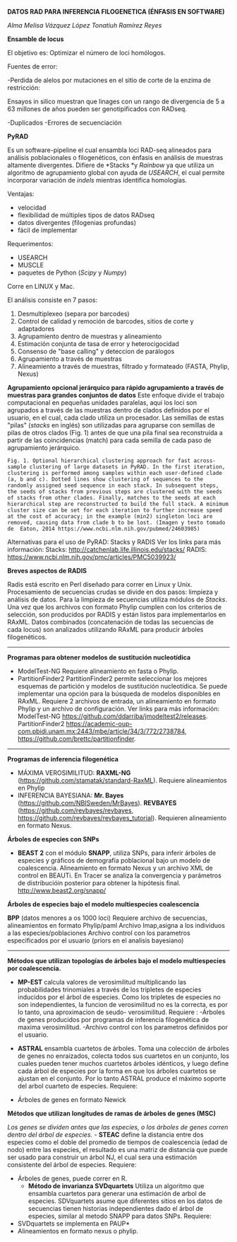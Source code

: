 **DATOS RAD PARA INFERENCIA FILOGENETICA (ÉNFASIS EN SOFTWARE)**

*Alma Melisa Vázquez López*
*Tonatiuh Ramírez Reyes*



**Ensamble de locus**

El objetivo es: Optimizar el número de loci homólogos.

Fuentes de error:

-Perdida de alelos por mutaciones en el sitio de corte de la enzima de restricción:

Ensayos in silico muestran que linages con un rango de divergencia de 5 a 63 millones de años pueden ser genotipificados con RADseq.

-Duplicados
-Errores de secuenciación

**PyRAD**

Es un software-pipeline el cual ensambla loci RAD-seq alineados para análisis poblacionales o filogenéticos, con énfasis en análisis de muestras altamente divergentes.
Difiere de *Stacks *y *Rainbow* ya que utiliza un algoritmo de agrupamiento global con ayuda de *USEARCH*, el cual permite incorporar variación  de *indels* mientras identifica homologías.
 
Ventajas:
- velocidad
- flexibilidad de múltiples tipos de datos RADseq
- datos divergentes (filogenias profundas)
- fácil de implementar 

Requerimentos:
- USEARCH 
- MUSCLE
- paquetes de Python (*Scipy* y *Numpy*)

Corre en LINUX y Mac.

El análisis consiste en 7 pasos:

1) Desmultiplexeo (separa por barcodes)
2) Control de calidad y remoción de barcodes, sitios de corte y adaptadores
3) Agrupamiento dentro de muestras y alineamiento
4) Estimación conjunta de tasa de error y heterocigocidad
5) Consenso de "base calling" y deteccion de parálogos 
6) Agrupamiento a través de muestras
7) Alineamiento a través de muestras, filtrado y formateado (FASTA, Phylip, Nexus)

**Agrupamiento opcional jerárquico para rápido agrupamiento a través de muestras para grandes conjuntos de datos**
 Este enfoque divide el trabajo computacional en pequeñas unidades paralelas, aquí los loci son agrupados a través de las muestras dentro de clados definidos por el usuario, en el cual, cada clado utiliza un procesador.
Las semillas de estas "pilas" (*stacks* en inglés) son utilizadas para agruparse con semillas de pilas de otros clados (Fig. 1) antes de que una pila final sea reconstruida a partir de las coincidencias (match) para cada semilla de cada paso de agrupamiento jerárquico.


 
    Fig. 1. Optional hierarchical clustering approach for fast across-sample clustering of large datasets in PyRAD. In the first iteration, clustering is performed among samples within each user-defined clade (a, b and c). Dotted lines show clustering of sequences to the randomly assigned seed sequence in each stack. In subsequent steps, the seeds of stacks from previous steps are clustered with the seeds of stacks from other clades. Finally, matches to the seeds at each hierarchical step are reconstructed to build the full stack. A minimum cluster size can be set for each iteration to further increase speed at the cost of accuracy; in the example (min2) singleton loci are removed, causing data from clade b to be lost. (Imagen y texto tomado de  Eaton, 2014 https://www.ncbi.nlm.nih.gov/pubmed/24603985) 



    
Alternativas para el uso de PyRAD: Stacks y RADIS 
Ver los links para más información: 
Stacks: http://catchenlab.life.illinois.edu/stacks/ 
RADIS: https://www.ncbi.nlm.nih.gov/pmc/articles/PMC5039923/

**Breves aspectos de RADIS**

Radis está escrito en Perl diseñado para correr en Linux y Unix.
Procesamiento de secuencias crudas se divide en dos pasos: limpieza y análisis de datos.
Para la limpieza de secuencias utiliza módulos de *Stacks*.
Una vez que los archivos con formato Phylip cumplen con los criterios de selección, son producidos por RADIS y están listos para implementarlos en RAxML. 
Datos combinados (concatenación de todas las secuencias de cada locus) son analizados utilizando RAxML para producir árboles filogenéticos.

****

**Programas para obtener modelos de sustitución nucleotídica**

- ModelTest-NG
Requiere alineamiento en fasta o Phylip.
- PartitionFinder2
PartitionFinder2 permite seleccionar los mejores esquemas de partición y modelos de sustitución nucleotídica.
Se puede implementar una opción para la búsqueda de modelos disponibles en RAxML. 
Requiere 2 archivos de entrada, un alineamiento en formato Phylip y un archivo de configuración.
Ver links para más información:
ModelTest-NG https://github.com/ddarriba/jmodeltest2/releases.
PartitionFinder2 https://academic-oup-com.pbidi.unam.mx:2443/mbe/article/34/3/772/2738784, https://github.com/brettc/partitionfinder. 

****
**Programas de inferencia filogenética**

- MÁXIMA VEROSIMILITUD: 
**RAXML-NG** (https://github.com/stamatak/standard-RaxML).
Requiere alineamientos en Phylip
- INFERENCIA BAYESIANA: 
**Mr. Bayes** (https://github.com/NBISweden/MrBayes).
**REVBAYES** (https://github.com/revbayes/revbayes, https://github.com/revbayes/revbayes_tutorial).
Requieren alineamiento en formato Nexus.

**Árboles de especies con SNPs**

- **BEAST 2** con el módulo **SNAPP**, utiliza SNPs, para inferir árboles de especies y gráficos de demografía poblacional bajo un modelo de coalescencia. 
Alineamiento en formato Nexus y un archivo XML de control en BEAUTi.
En Tracer se analiza la convergencia y parámetros de distribucióin posterior para obtener la hipótesis final.  
http://www.beast2.org/snapp/

**Árboles de especies bajo el modelo multiespecies coalescencia**

**BPP** (datos menores a os 1000 loci)
Requiere archivo de secuencias, alineamientos en formato Phylip/paml
Archivo Imap,asigna a los individuos a las especies/poblaciones
Archivo control con los parametros especificados por el usuario (priors en el analisis bayesiano)

****
 **Métodos que utilizan topologías de árboles bajo el modelo multiespecies por coalescencia.**
     
   - **MP-EST** calcula valores de verosimilitud multiplicando las probabilidades trinomiales a través de los tripletes de especies inducidos por el árbol de especies. Como los tripletes de especies no son independientes, la funcion de verosimilitud no es la correcta, es por lo tanto, una aproximacion de seudo- verosimilitud.
    Requiere :
   -Árboles de genes producidos por programas de inferencia filogenética de maxima verosimilitud.
  -Archivo control con los parametros definidos por el usuario.
   
 - **ASTRAL** ensambla cuartetos de árboles. Toma una colección de árboles de genes no enraizados, colecta todos sus cuartetos en un conjunto, los cuales pueden tener muchos cuartetos árboles idénticos, y luego define cada árbol de especies por la forma en que los árboles cuartetos se ajustan en el conjunto. Por lo tanto ASTRAL produce el máximo soporte del arbol cuarteto de especies.
  Requiere:
  - Árboles de genes en formato Newick  

  **Métodos que utilizan longitudes de ramas de árboles de genes (MSC)**
       
   *Los genes se dividen antes que las especies, o los árboles de genes corren dentro del árbol de especies.*
    - **STEAC** define la distancia entre dos especies como el doble del promedio de tiempos de coalescencia (edad de nodo) entre las especies, el resultado es una matriz de distancia que puede ser usado para construir un árbol NJ, el cual sera una estimación consistente del árbol de especies. 
  Requiere:
  - Árboles de genes, puede correr en R.     
    - **Método de invarianza SVDquartets**
    Utiliza un algoritmo que ensambla cuartetos para generar una estimación de arbol de especies. SDVquartets asume que diferentes sitios en los datos de secuencias tienen historias independientes dado el árbol de especies, similar  al metodo SNAPP para datos SNPs.
  Requiere:
  - SVDquartets se implementa en PAUP*
  - Alineamientos en formato nexus o phylip.